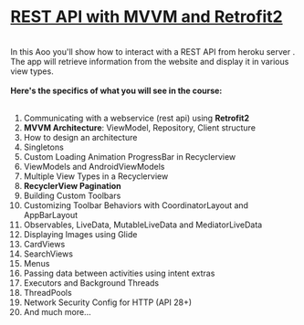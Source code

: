 <h1><a href='https://codingwithmitch.com/courses/rest-api-mvvm-retrofit2/' target='_blank'>REST API with MVVM and Retrofit2</a></h1>
<br>
In this Aoo you'll show how to interact with a REST API from heroku server . The app will retrieve information from the website and display it in various view types. 
<br><br>
<strong>Here's the specifics of what you will see in the course:</strong>
<br><br>
<ol>
<li>Communicating with a webservice (rest api) using <strong>Retrofit2</strong></li>
<li><strong>MVVM Architecture</strong>: ViewModel, Repository, Client structure</li>
<li>How to design an architecture</li>
<li>Singletons</li>
<li>Custom Loading Animation ProgressBar in Recyclerview</li>
<li>ViewModels and AndroidViewModels</li>
<li>Multiple View Types in a Recyclerview</li>
<li><strong>RecyclerView Pagination</strong></li>
<li>Building Custom Toolbars</li>
<li>Customizing Toolbar Behaviors with CoordinatorLayout and AppBarLayout</li>
<li>Observables, LiveData, MutableLiveData and MediatorLiveData</li>
<li>Displaying Images using Glide</li>
<li>CardViews</li>
<li>SearchViews</li>
<li>Menus</li>
<li>Passing data between activities using intent extras</li>
<li>Executors and Background Threads</li>
<li>ThreadPools</li>
<li>Network Security Config for HTTP (API 28+)</li>
<li>And much more...</li>
</ol>
<br>



